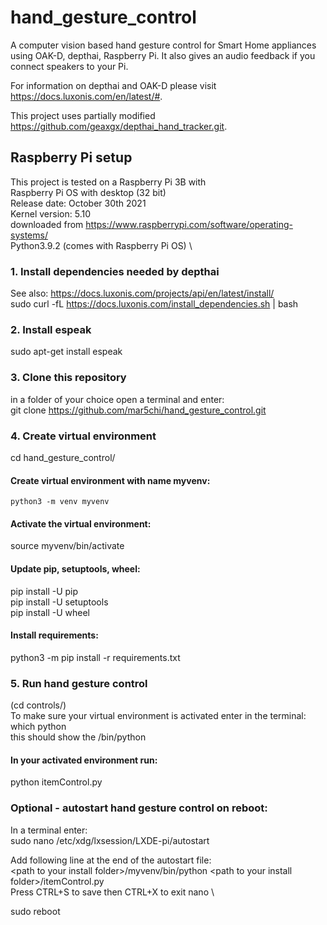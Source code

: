 # hand_gesture_control
A computer vision based hand gesture control for Smart Home appliances using OAK-D, depthai, Raspberry Pi. It also gives an audio feedback if you connect speakers to your Pi.

For information on depthai and OAK-D please visit https://docs.luxonis.com/en/latest/#.

This project uses partially modified https://github.com/geaxgx/depthai_hand_tracker.git.

## Raspberry Pi setup
This project is tested on a Raspberry Pi 3B with \
Raspberry Pi OS with desktop (32 bit) \
Release date: October 30th 2021 \
Kernel version: 5.10 \
downloaded from https://www.raspberrypi.com/software/operating-systems/ \
Python3.9.2 (comes with Raspberry Pi OS) \

### 1. Install dependencies needed by depthai
See also: https://docs.luxonis.com/projects/api/en/latest/install/ \
sudo curl -fL https://docs.luxonis.com/install_dependencies.sh | bash

### 2. Install espeak 
sudo apt-get install espeak

### 3. Clone this repository
in a folder of your choice open a terminal and enter: \
git clone https://github.com/mar5chi/hand_gesture_control.git

### 4. Create virtual environment
cd hand_gesture_control/ 
#### Create virtual environment with name myvenv: 
```console
python3 -m venv myvenv 
```
#### Activate the virtual environment: 
source myvenv/bin/activate 
#### Update pip, setuptools, wheel: 
pip install -U pip \
pip install -U setuptools \
pip install -U wheel 
#### Install requirements:
python3 -m pip install -r requirements.txt

### 5. Run hand gesture control
(cd controls/) \
To make sure your virtual environment is activated enter in the terminal: \
which python \
this should show the <path to your virtual environment>/bin/python 

#### In your activated environment run:
python itemControl.py

###  Optional - autostart hand gesture control on reboot: 
In a terminal enter: \
sudo nano /etc/xdg/lxsession/LXDE-pi/autostart
  
  Add following line at the end of the autostart file: \
  \<path to your install folder\>/myvenv/bin/python \<path to your install folder\>/itemControl.py \
  Press CTRL+S to save then CTRL+X to exit nano \
    
sudo reboot
